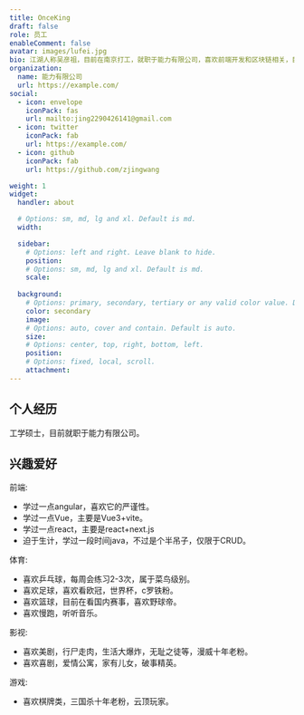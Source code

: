 ```yaml
---
title: OnceKing
draft: false
role: 员工
enableComment: false
avatar: images/lufei.jpg
bio: 江湖人称吴彦祖，目前在南京打工，就职于能力有限公司，喜欢前端开发和区块链相关，目前在研究零知识证明和差分隐私。
organization:
  name: 能力有限公司
  url: https://example.com/
social:
  - icon: envelope
    iconPack: fas
    url: mailto:jing2290426141@gmail.com
  - icon: twitter
    iconPack: fab
    url: https://example.com/
  - icon: github
    iconPack: fab
    url: https://github.com/zjingwang

weight: 1
widget:
  handler: about

  # Options: sm, md, lg and xl. Default is md.
  width:

  sidebar:
    # Options: left and right. Leave blank to hide.
    position:
    # Options: sm, md, lg and xl. Default is md.
    scale:
  
  background:
    # Options: primary, secondary, tertiary or any valid color value. Default is primary.
    color: secondary
    image:
    # Options: auto, cover and contain. Default is auto.
    size:
    # Options: center, top, right, bottom, left.
    position:
    # Options: fixed, local, scroll.
    attachment: 
---
```


## 个人经历

工学硕士，目前就职于能力有限公司。

## 兴趣爱好  

前端:
- 学过一点angular，喜欢它的严谨性。
- 学过一点Vue，主要是Vue3+vite。
- 学过一点react，主要是react+next.js
- 迫于生计，学过一段时间java，不过是个半吊子，仅限于CRUD。

体育:
- 喜欢乒乓球，每周会练习2-3次，属于菜鸟级别。
- 喜欢足球，喜欢看欧冠，世界杯，c罗铁粉。
- 喜欢篮球，目前在看国内赛事，喜欢野球帝。
- 喜欢慢跑，听听音乐。

影视:
- 喜欢美剧，行尸走肉，生活大爆炸，无耻之徒等，漫威十年老粉。
- 喜欢喜剧，爱情公寓，家有儿女，破事精英。

游戏:
- 喜欢棋牌类，三国杀十年老粉，云顶玩家。
